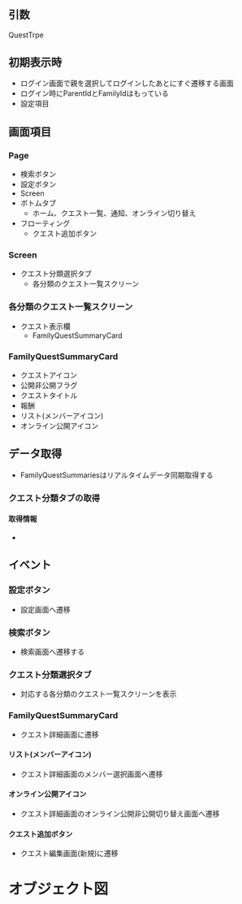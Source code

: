 # 

## 引数
QuestTrpe

## 初期表示時
- ログイン画面で親を選択してログインしたあとにすぐ遷移する画面
- ログイン時にParentIdとFamilyIdはもっている
- 設定項目

## 画面項目
### Page
- 検索ボタン
- 設定ボタン
- Screen
- ボトムタブ
  - ホーム、クエスト一覧、通知、オンライン切り替え
- フローティング
  - クエスト追加ボタン

### Screen
- クエスト分類選択タブ
  - 各分類のクエスト一覧スクリーン

### 各分類のクエスト一覧スクリーン

- クエスト表示欄
  - FamilyQuestSummaryCard
  
### FamilyQuestSummaryCard
- クエストアイコン
- 公開非公開フラグ
- クエストタイトル
- 報酬
- リスト(メンバーアイコン)
- オンライン公開アイコン

## データ取得
- FamilyQuestSummariesはリアルタイムデータ同期取得する
### クエスト分類タブの取得
#### 取得情報
- 

## イベント
### 設定ボタン
- 設定画面へ遷移

### 検索ボタン
- 検索画面へ遷移する

### クエスト分類選択タブ
- 対応する各分類のクエスト一覧スクリーンを表示

### FamilyQuestSummaryCard
- クエスト詳細画面に遷移

#### リスト(メンバーアイコン)
- クエスト詳細画面のメンバー選択画面へ遷移

#### オンライン公開アイコン
- クエスト詳細画面のオンライン公開非公開切り替え画面へ遷移

#### クエスト追加ボタン
- クエスト編集画面(新規)に遷移

# オブジェクト図


